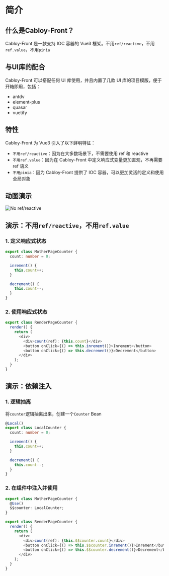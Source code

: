 # 简介

## 什么是Cabloy-Front？

Cabloy-Front 是一款支持 IOC 容器的 Vue3 框架。不用`ref/reactive`，不用`ref.value`，不用`pinia`

## 与UI库的配合

Cabloy-Front 可以搭配任何 UI 库使用，并且内置了几款 UI 库的项目模版，便于开箱即用，包括：

- antdv
- element-plus
- quasar
- vuetify

## 特性

Cabloy-Front 为 Vue3 引入了以下鲜明特征：

- `不用ref/reactive`：因为在大多数场景下，不需要使用 ref 和 reactive
- `不用ref.value`：因为在 Cabloy-Front 中定义响应式变量更加直观，不再需要 ref 语义
- `不用pinia`：因为 Cabloy-Front 提供了 IOC 容器，可以更加灵活的定义和使用全局对象

## 动图演示

![No ref/reactive](https://cabloy-1258265067.cos.ap-shanghai.myqcloud.com/image/state-no-ref-reactive.gif)

## 演示：不用`ref/reactive`，不用`ref.value`

### 1. 定义响应式状态

```typescript
export class MotherPageCounter {
  count: number = 0;

  inrement() {
    this.count++;
  }

  decrement() {
    this.count--;
  }
}
```

### 2. 使用响应式状态

```typescript
export class RenderPageCounter {
  render() {
    return (
      <div>
        <div>count(ref): {this.count}</div>
        <button onClick={() => this.inrement()}>Inrement</button>
        <button onClick={() => this.decrement()}>Decrement</button>
      </div>
    );
  }
}
```

## 演示：依赖注入

### 1. 逻辑抽离

将`counter`逻辑抽离出来，创建一个`Counter` Bean

```typescript
@Local()
export class LocalCounter {
  count: number = 0;

  inrement() {
    this.count++;
  }

  decrement() {
    this.count--;
  }
}
```

### 2. 在组件中注入并使用

```typescript
export class MotherPageCounter {
  @Use()
  $$counter: LocalCounter;
}
```

```typescript
export class RenderPageCounter {
  render() {
    return (
      <div>
        <div>count(ref): {this.$$counter.count}</div>
        <button onClick={() => this.$$counter.inrement()}>Inrement</button>
        <button onClick={() => this.$$counter.decrement()}>Decrement</button>
      </div>
    );
  }
}
```

